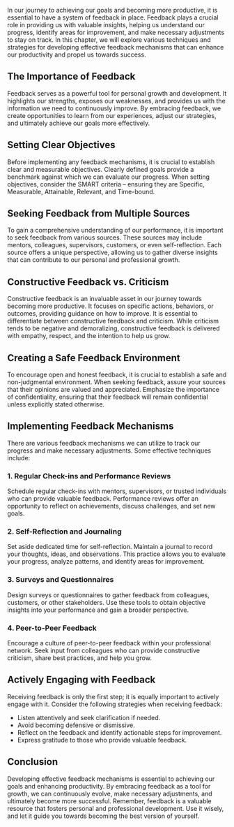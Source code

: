 
In our journey to achieving our goals and becoming more productive, it is essential to have a system of feedback in place. Feedback plays a crucial role in providing us with valuable insights, helping us understand our progress, identify areas for improvement, and make necessary adjustments to stay on track. In this chapter, we will explore various techniques and strategies for developing effective feedback mechanisms that can enhance our productivity and propel us towards success.

## The Importance of Feedback

Feedback serves as a powerful tool for personal growth and development. It highlights our strengths, exposes our weaknesses, and provides us with the information we need to continuously improve. By embracing feedback, we create opportunities to learn from our experiences, adjust our strategies, and ultimately achieve our goals more effectively.

## Setting Clear Objectives

Before implementing any feedback mechanisms, it is crucial to establish clear and measurable objectives. Clearly defined goals provide a benchmark against which we can evaluate our progress. When setting objectives, consider the SMART criteria – ensuring they are Specific, Measurable, Attainable, Relevant, and Time-bound.

## Seeking Feedback from Multiple Sources

To gain a comprehensive understanding of our performance, it is important to seek feedback from various sources. These sources may include mentors, colleagues, supervisors, customers, or even self-reflection. Each source offers a unique perspective, allowing us to gather diverse insights that can contribute to our personal and professional growth.

## Constructive Feedback vs. Criticism

Constructive feedback is an invaluable asset in our journey towards becoming more productive. It focuses on specific actions, behaviors, or outcomes, providing guidance on how to improve. It is essential to differentiate between constructive feedback and criticism. While criticism tends to be negative and demoralizing, constructive feedback is delivered with empathy, respect, and the intention to help us grow.

## Creating a Safe Feedback Environment

To encourage open and honest feedback, it is crucial to establish a safe and non-judgmental environment. When seeking feedback, assure your sources that their opinions are valued and appreciated. Emphasize the importance of confidentiality, ensuring that their feedback will remain confidential unless explicitly stated otherwise.

## Implementing Feedback Mechanisms

There are various feedback mechanisms we can utilize to track our progress and make necessary adjustments. Some effective techniques include:

### 1\. Regular Check-ins and Performance Reviews

Schedule regular check-ins with mentors, supervisors, or trusted individuals who can provide valuable feedback. Performance reviews offer an opportunity to reflect on achievements, discuss challenges, and set new goals.

### 2\. Self-Reflection and Journaling

Set aside dedicated time for self-reflection. Maintain a journal to record your thoughts, ideas, and observations. This practice allows you to evaluate your progress, analyze patterns, and identify areas for improvement.

### 3\. Surveys and Questionnaires

Design surveys or questionnaires to gather feedback from colleagues, customers, or other stakeholders. Use these tools to obtain objective insights into your performance and gain a broader perspective.

### 4\. Peer-to-Peer Feedback

Encourage a culture of peer-to-peer feedback within your professional network. Seek input from colleagues who can provide constructive criticism, share best practices, and help you grow.

## Actively Engaging with Feedback

Receiving feedback is only the first step; it is equally important to actively engage with it. Consider the following strategies when receiving feedback:

- Listen attentively and seek clarification if needed.
- Avoid becoming defensive or dismissive.
- Reflect on the feedback and identify actionable steps for improvement.
- Express gratitude to those who provide valuable feedback.

## Conclusion

Developing effective feedback mechanisms is essential to achieving our goals and enhancing productivity. By embracing feedback as a tool for growth, we can continuously evolve, make necessary adjustments, and ultimately become more successful. Remember, feedback is a valuable resource that fosters personal and professional development. Use it wisely, and let it guide you towards becoming the best version of yourself.
